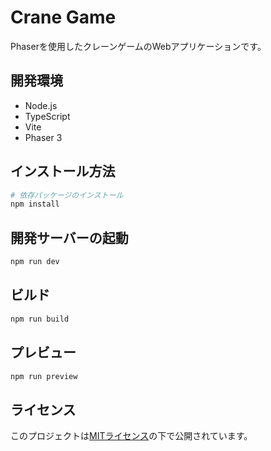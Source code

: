 # Crane Game

Phaserを使用したクレーンゲームのWebアプリケーションです。

## 開発環境

- Node.js
- TypeScript
- Vite
- Phaser 3

## インストール方法

```bash
# 依存パッケージのインストール
npm install
```

## 開発サーバーの起動

```bash
npm run dev
```

## ビルド

```bash
npm run build
```

## プレビュー

```bash
npm run preview
```

## ライセンス

このプロジェクトは[MITライセンス](LICENSE)の下で公開されています。